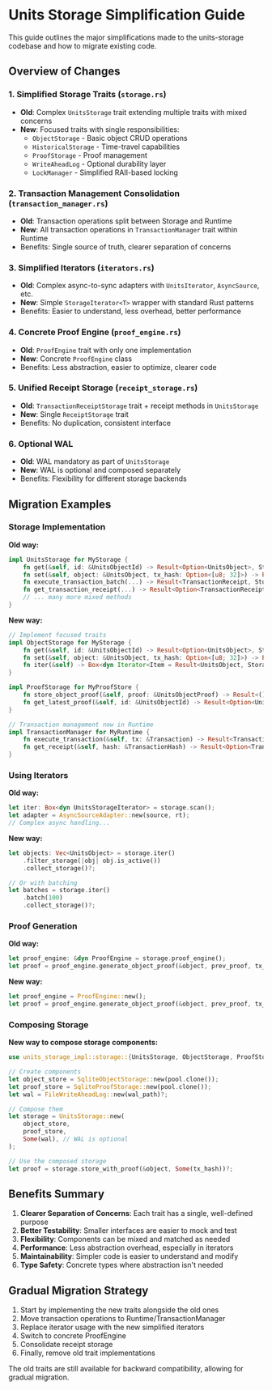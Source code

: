 # Units Storage Simplification Guide

This guide outlines the major simplifications made to the units-storage codebase and how to migrate existing code.

## Overview of Changes

### 1. **Simplified Storage Traits** (`storage.rs`)
- **Old**: Complex `UnitsStorage` trait extending multiple traits with mixed concerns
- **New**: Focused traits with single responsibilities:
  - `ObjectStorage` - Basic object CRUD operations
  - `HistoricalStorage` - Time-travel capabilities
  - `ProofStorage` - Proof management
  - `WriteAheadLog` - Optional durability layer
  - `LockManager` - Simplified RAII-based locking

### 2. **Transaction Management Consolidation** (`transaction_manager.rs`)
- **Old**: Transaction operations split between Storage and Runtime
- **New**: All transaction operations in `TransactionManager` trait within Runtime
- Benefits: Single source of truth, clearer separation of concerns

### 3. **Simplified Iterators** (`iterators.rs`)
- **Old**: Complex async-to-sync adapters with `UnitsIterator`, `AsyncSource`, etc.
- **New**: Simple `StorageIterator<T>` wrapper with standard Rust patterns
- Benefits: Easier to understand, less overhead, better performance

### 4. **Concrete Proof Engine** (`proof_engine.rs`)
- **Old**: `ProofEngine` trait with only one implementation
- **New**: Concrete `ProofEngine` class
- Benefits: Less abstraction, easier to optimize, clearer code

### 5. **Unified Receipt Storage** (`receipt_storage.rs`)
- **Old**: `TransactionReceiptStorage` trait + receipt methods in `UnitsStorage`
- **New**: Single `ReceiptStorage` trait
- Benefits: No duplication, consistent interface

### 6. **Optional WAL**
- **Old**: WAL mandatory as part of `UnitsStorage`
- **New**: WAL is optional and composed separately
- Benefits: Flexibility for different storage backends

## Migration Examples

### Storage Implementation

**Old way:**
```rust
impl UnitsStorage for MyStorage {
    fn get(&self, id: &UnitsObjectId) -> Result<Option<UnitsObject>, StorageError> { ... }
    fn set(&self, object: &UnitsObject, tx_hash: Option<[u8; 32]>) -> Result<UnitsObjectProof, StorageError> { ... }
    fn execute_transaction_batch(...) -> Result<TransactionReceipt, StorageError> { ... }
    fn get_transaction_receipt(...) -> Result<Option<TransactionReceipt>, StorageError> { ... }
    // ... many more mixed methods
}
```

**New way:**
```rust
// Implement focused traits
impl ObjectStorage for MyStorage {
    fn get(&self, id: &UnitsObjectId) -> Result<Option<UnitsObject>, StorageError> { ... }
    fn set(&self, object: &UnitsObject, tx_hash: Option<[u8; 32]>) -> Result<UnitsObjectProof, StorageError> { ... }
    fn iter(&self) -> Box<dyn Iterator<Item = Result<UnitsObject, StorageError>> + '_> { ... }
}

impl ProofStorage for MyProofStore {
    fn store_object_proof(&self, proof: &UnitsObjectProof) -> Result<(), StorageError> { ... }
    fn get_latest_proof(&self, id: &UnitsObjectId) -> Result<Option<UnitsObjectProof>, StorageError> { ... }
}

// Transaction management now in Runtime
impl TransactionManager for MyRuntime {
    fn execute_transaction(&self, tx: &Transaction) -> Result<TransactionReceipt, RuntimeError> { ... }
    fn get_receipt(&self, hash: &TransactionHash) -> Result<Option<TransactionReceipt>, StorageError> { ... }
}
```

### Using Iterators

**Old way:**
```rust
let iter: Box<dyn UnitsStorageIterator> = storage.scan();
let adapter = AsyncSourceAdapter::new(source, rt);
// Complex async handling...
```

**New way:**
```rust
let objects: Vec<UnitsObject> = storage.iter()
    .filter_storage(|obj| obj.is_active())
    .collect_storage()?;

// Or with batching
let batches = storage.iter()
    .batch(100)
    .collect_storage()?;
```

### Proof Generation

**Old way:**
```rust
let proof_engine: &dyn ProofEngine = storage.proof_engine();
let proof = proof_engine.generate_object_proof(&object, prev_proof, tx_hash)?;
```

**New way:**
```rust
let proof_engine = ProofEngine::new();
let proof = proof_engine.generate_object_proof(&object, prev_proof, tx_hash)?;
```

### Composing Storage

**New way to compose storage components:**
```rust
use units_storage_impl::storage::{UnitsStorage, ObjectStorage, ProofStorage, WriteAheadLog};

// Create components
let object_store = SqliteObjectStorage::new(pool.clone());
let proof_store = SqliteProofStorage::new(pool.clone());
let wal = FileWriteAheadLog::new(wal_path)?;

// Compose them
let storage = UnitsStorage::new(
    object_store,
    proof_store,
    Some(wal), // WAL is optional
);

// Use the composed storage
let proof = storage.store_with_proof(&object, Some(tx_hash))?;
```

## Benefits Summary

1. **Clearer Separation of Concerns**: Each trait has a single, well-defined purpose
2. **Better Testability**: Smaller interfaces are easier to mock and test
3. **Flexibility**: Components can be mixed and matched as needed
4. **Performance**: Less abstraction overhead, especially in iterators
5. **Maintainability**: Simpler code is easier to understand and modify
6. **Type Safety**: Concrete types where abstraction isn't needed

## Gradual Migration Strategy

1. Start by implementing the new traits alongside the old ones
2. Move transaction operations to Runtime/TransactionManager
3. Replace iterator usage with the new simplified iterators
4. Switch to concrete ProofEngine
5. Consolidate receipt storage
6. Finally, remove old trait implementations

The old traits are still available for backward compatibility, allowing for gradual migration.